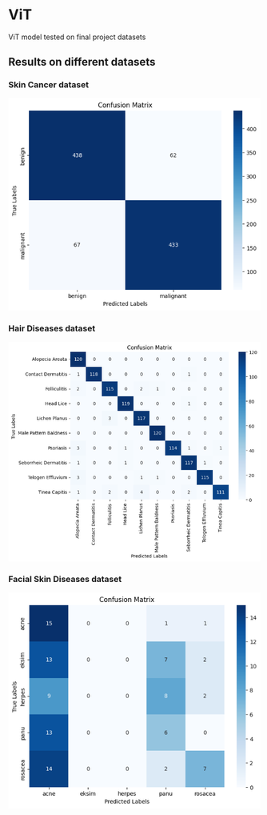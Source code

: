 # ViT
ViT model tested on final project datasets

## Results on different datasets

### Skin Cancer dataset
![Skin Cancer](conf_matrices/skin_cancer_conf.png)

### Hair Diseases dataset
![Hair Diseases](conf_matrices/hair_diseases_conf.png)

### Facial Skin Diseases dataset
![Facial Diseases](conf_matrices/facial_skin_diseases_conf.png)

